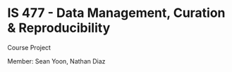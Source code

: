 # IS 477 - Data Management, Curation & Reproducibility
Course Project

Member:
Sean Yoon, Nathan Diaz
